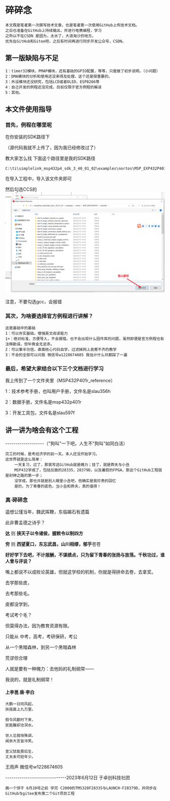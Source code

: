 
# 碎碎念
 
    本文既是笔者第一次撰写技术文章，也是笔者第一次使用GitHub上传技术文档。
    之后也准备在GitHub上持续输出，并进行电赛编程，学习
    之所以不在CSDN 是因为，太水了，大浪淘沙的地方。
    优先在GitHub和Gitee吧，之后有时间再进行同步开发公众号，CSDN。

## 第一版缺陷与不足

    1：timer32模块，PMAP模块，还有基础的GPIO配置，等等，只是做了初步说明。（小问题）
    2：DMA模块的分析和使用还没来得及处理，这个还是很重要的。
    3：外设模块还没研究，包括LCD或者OLED，ESP8266等
    4：自己开发的例程还没完成，目前仅限于官方例程的解读
    5：其他。
## 本文件使用指导
### 首先，例程在哪里呢

在你安装的SDK路径下

（源代码我就不上传了，因为我已经修改过了）

教大家怎么找 下面这个路径里是我的SDK路径

    C:\ti\simplelink_msp432p4_sdk_3_40_01_02\examples\nortos\MSP_EXP432P401R\driverlib
在导入工程中，导入该文件夹即可


然后勾选CCS的
![](./05-ADC精析（手把手，全文代码讲解）/基础配置讲解与例程学习指导/1.png)

注意，不要勾选gcc，会报错

### 其次，为啥要选择官方例程进行讲解？

    这是基础中的基础
    1：可以夯实基础，增强英文阅读能力
    1+：绝对标准，方便导入，不会报错。也不会出现什么固件库的问题，虽然即便是官方例程也有注释勘误，但毕竟金无足赤。
    2：可以事半功倍，直面核心代码自学，过滤掉网上良莠不齐的教学
    3：不会的全部可以问我 微信号w1228674605 我估计什么坑都踩了一遍 

### 最后，希望大家结合以下三个文档进行学习

我上传到了一个文件夹里（MSP432P401r_reference）

1：技术参考手册，也叫用户手册，文件名是slau356h

2：数据手册，文件名是msp432p401r

3：开发工具包，文件名是slau597f


## 讲一讲为啥会有这个工程
-------------------（"狗叫"一下吧，人生不"狗叫"如同白活）

    完工的时候，是考经济学的前一天。本人还没开始学习。
    这世界就是这么简单：
        一天复习，过了，那我写这GitHub就是魄力；挂了，就是莽夫与小丑
        MSP432学成了，包括后面的28335，28379D，以及暑假的FPGA，那这个GitHub工程就是封神之路的第一步；
        没学成，那也许就是别人眼里小丑吧，但确实是我珍贵的回忆
        是的，为了青春的底色，当小丑和莽夫，真的值得！
### 真·碎碎念

遥想公瑾当年，魏武挥鞭，东临碣石有遗篇

此非曹孟德之诗乎？

**达** 则 **挟天子以令诸侯，握敕令以制四方**

**穷** 则 **西望夏口，东忘武昌，山川相缪，郁乎**苍苍

**好好学下去吧，不计报酬，不谋绩点，只为留下青春的张扬与放荡。千秋功过，谁人曾与评说？**

嘴上都说不以成败论英雄，但就这学校的机制，你就是得拼命去卷，去拿奖。

去学那些皮，

去考那些毛。

皮都没学到，

考试考个毛？

但莫得办法，因为教育资源有限。

只能从 中考，高考，考研保研，考公

从一个黑暗森林，到另一个黑暗森林

荒谬但合理

人就是要有一种魄力：去他妈的礼制纲常——

我说的，就是礼制纲常！

#### 上李邕        唐·李白

    大鹏一日同风起，
    扶摇直上九万里。

    假令风歇时下来，
    犹能簸却沧溟水。

    世人见我恒殊调，
    闻余大言皆冷笑。

    宣父犹能畏后生，
    丈夫未可轻年少。


王雨声 微信号w1228674605  

------------------------------2023年6月12日  于卓创科技社团



    画一个饼干 6月20号之前 学完 C2000的TMS320F28335与LAUNCH-F28379D，并同步在GitHub与gitee发布第二个Git项目工程
